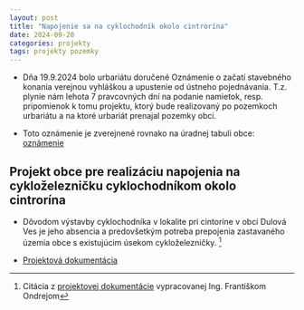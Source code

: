 ```yaml
---
layout: post
title: "Napojenie sa na cyklochodnik okolo cintrorína"
date: 2024-09-20
categories: projekty
tags: projekty pozemky
---
```

 - Dňa 19.9.2024 bolo urbariátu doručené Oznámenie o začatí stavebného konania verejnou vyhláškou a upustenie od ústneho pojednávania. T.z. plynie nám lehota 7 pravcovných dní na podanie namietok, resp. pripomienok k tomu projektu, ktorý bude realizovaný po pozemkoch urbariátu a na ktoré urbariát prenajal pozemky obci.

- Toto oznámenie je zverejnené rovnako na úradnej tabuli obce: [oznámenie](https://www.dulovaves.sk/download_file_f.php?id=2100629)

## Projekt obce pre realizáciu napojenia na cykloželezničku cyklochodníkom okolo cintrorína

- Dôvodom výstavby cyklochodníka v lokalite pri cintoríne v obci Dulová Ves je jeho absencia  a predovšetkým potreba prepojenia zastavaného územia obce s existujúcim úsekom cykloželezničky. [^1]

 - [Projektová dokumentácia](https://drive.google.com/drive/folders/18x3qJzPUqdkkGeYT8iTs5RVMmLBkfgOr?usp=drive_link)
 
[^1]: Citácia z [projektovej dokumentácie](https://drive.google.com/file/d/13gRekzmo_Ym1gNjYrpV-aUiqSQDCkr8a/view?usp=drive_link) vypracovanej Ing. Františkom Ondrejom
